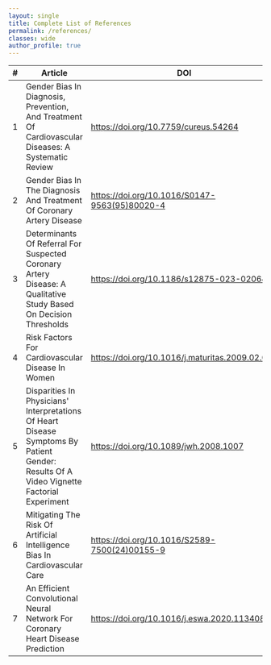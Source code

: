 ```yaml
---
layout: single 
title: Complete List of References 
permalink: /references/
classes: wide
author_profile: true
---
```

| # | Article | DOI |
| --- | --- | --- |
| 1 | Gender Bias In Diagnosis, Prevention, And Treatment Of Cardiovascular Diseases: A Systematic Review | <https://doi.org/10.7759/cureus.54264> |
| 2 | Gender Bias In The Diagnosis And Treatment Of Coronary Artery Disease | <https://doi.org/10.1016/S0147-9563(95)80020-4> |
| 3 | Determinants Of Referral For Suspected Coronary Artery Disease: A Qualitative Study Based On Decision Thresholds | <https://doi.org/10.1186/s12875-023-02064-y> |
| 4 | Risk Factors For Cardiovascular Disease In Women | <https://doi.org/10.1016/j.maturitas.2009.02.014> |
| 5 | Disparities In Physicians' Interpretations Of Heart Disease Symptoms By Patient Gender: Results Of A Video Vignette Factorial Experiment | <https://doi.org/10.1089/jwh.2008.1007> |
| 6 | Mitigating The Risk Of Artificial Intelligence Bias In Cardiovascular Care | <https://doi.org/10.1016/S2589-7500(24)00155-9> |
| 7 | An Efficient Convolutional Neural Network For Coronary Heart Disease Prediction | <https://doi.org/10.1016/j.eswa.2020.113408> |

